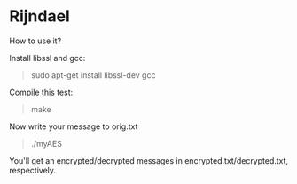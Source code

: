 # Rijndael

How to use it?

Install libssl and gcc:

> sudo apt-get install libssl-dev gcc

Compile this test:

> make

Now write your message to orig.txt

> ./myAES

You'll get an encrypted/decrypted messages in encrypted.txt/decrypted.txt, respectively.
